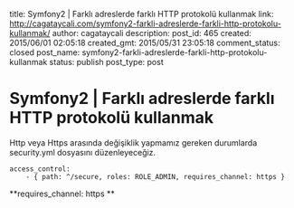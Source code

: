title: Symfony2 | Farklı adreslerde farklı HTTP protokolü kullanmak
link: http://cagataycali.com/symfony2-farkli-adreslerde-farkli-http-protokolu-kullanmak/
author: cagataycali
description: 
post_id: 465
created: 2015/06/01 02:05:18
created_gmt: 2015/05/31 23:05:18
comment_status: closed
post_name: symfony2-farkli-adreslerde-farkli-http-protokolu-kullanmak
status: publish
post_type: post

# Symfony2 | Farklı adreslerde farklı HTTP protokolü kullanmak

Http veya Https arasında değişiklik yapmamız gereken durumlarda security.yml dosyasını düzenleyeceğiz. 
    
    
    access_control:
        - { path: ^/secure, roles: ROLE_ADMIN, requires_channel: https }

**requires_channel: https **